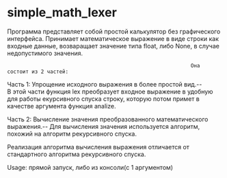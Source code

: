 # simple_math_lexer
Программа представляет собой простой калькулятор без графического интерфейса.
Принимает математическое выражение в виде строки как входные данные, возваращает значение типа float, либо None, в случае недопустимого значения.

                                                                Она состоит из 2 частей:
Часть 1: Упрощение исходного выражения в более простой вид.--					
В этой части функция lex преобразует входное выражение в удобную для работы екурсивного спуска строку, которую потом примет в качестве аргумента функция analize. 
	
Часть 2: Вычисление значения преобразованного математического выражения.--
Для вычисления значения используется алгоритм, похожий на алгоритм рекурсивного спуска.


Реализация алгоритма вычисления выражения отличается от стандартного алгоритма рекурсивного спуска. 

Usage: прямой запуск, либо из консоли(с 1 аргументом)


